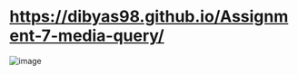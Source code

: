 # https://dibyas98.github.io/Assignment-7-media-query/
![image](https://github.com/Dibyas98/Assignment-7-media-query/assets/125633895/702bb978-5854-4a6f-8ed5-4ac0b507c4ec)

